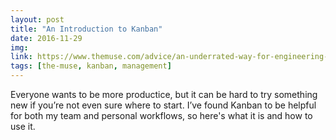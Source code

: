 ```yaml
---
layout: post
title: "An Introduction to Kanban"
date: 2016-11-29
img: 
link: https://www.themuse.com/advice/an-underrated-way-for-engineering-teams-to-improve-their-workflow
tags: [the-muse, kanban, management]
---
```

Everyone wants to be more productice, but it can be hard to try something new if you’re not even sure where to start. I’ve found Kanban to be helpful for both my team and personal workflows, so here's what it is and how to use it.
